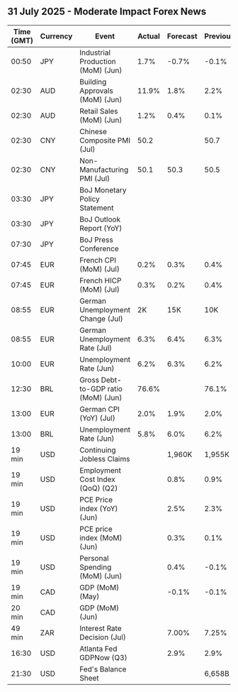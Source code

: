 ## 31 July 2025 - Moderate Impact Forex News

| Time (GMT) | Currency | Event | Actual | Forecast | Previous |
|------|----------|-------|--------|----------|----------|
| 00:50 | JPY | Industrial Production (MoM) (Jun) | 1.7% | -0.7% | -0.1% |
| 02:30 | AUD | Building Approvals (MoM) (Jun) | 11.9% | 1.8% | 2.2% |
| 02:30 | AUD | Retail Sales (MoM) (Jun) | 1.2% | 0.4% | 0.1% |
| 02:30 | CNY | Chinese Composite PMI (Jul) | 50.2 |  | 50.7 |
| 02:30 | CNY | Non-Manufacturing PMI (Jul) | 50.1 | 50.3 | 50.5 |
| 03:30 | JPY | BoJ Monetary Policy Statement |  |  |  |
| 03:30 | JPY | BoJ Outlook Report (YoY) |  |  |  |
| 07:30 | JPY | BoJ Press Conference |  |  |  |
| 07:45 | EUR | French CPI (MoM) (Jul) | 0.2% | 0.3% | 0.4% |
| 07:45 | EUR | French HICP (MoM) (Jul) | 0.3% | 0.2% | 0.4% |
| 08:55 | EUR | German Unemployment Change (Jul) | 2K | 15K | 10K |
| 08:55 | EUR | German Unemployment Rate (Jul) | 6.3% | 6.4% | 6.3% |
| 10:00 | EUR | Unemployment Rate (Jun) | 6.2% | 6.3% | 6.2% |
| 12:30 | BRL | Gross Debt-to-GDP ratio (MoM) (Jun) | 76.6% |  | 76.1% |
| 13:00 | EUR | German CPI (YoY) (Jul) | 2.0% | 1.9% | 2.0% |
| 13:00 | BRL | Unemployment Rate (Jun) | 5.8% | 6.0% | 6.2% |
| 19 min | USD | Continuing Jobless Claims |  | 1,960K | 1,955K |
| 19 min | USD | Employment Cost Index (QoQ) (Q2) |  | 0.8% | 0.9% |
| 19 min | USD | PCE Price index (YoY) (Jun) |  | 2.5% | 2.3% |
| 19 min | USD | PCE price index (MoM) (Jun) |  | 0.3% | 0.1% |
| 19 min | USD | Personal Spending (MoM) (Jun) |  | 0.4% | -0.1% |
| 19 min | CAD | GDP (MoM) (May) |  | -0.1% | -0.1% |
| 20 min | CAD | GDP (MoM) (Jun) |  |  |  |
| 49 min | ZAR | Interest Rate Decision (Jul) |  | 7.00% | 7.25% |
| 16:30 | USD | Atlanta Fed GDPNow (Q3) |  | 2.9% | 2.9% |
| 21:30 | USD | Fed's Balance Sheet |  |  | 6,658B |
